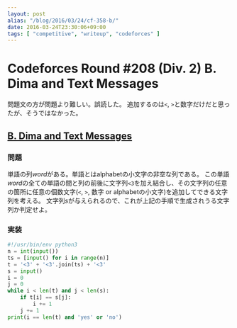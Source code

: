 ```yaml
---
layout: post
alias: "/blog/2016/03/24/cf-358-b/"
date: 2016-03-24T23:30:06+09:00
tags: [ "competitive", "writeup", "codeforces" ]
---
```


# Codeforces Round #208 (Div. 2) B. Dima and Text Messages

問題文の方が問題より難しい。誤読した。
追加するのは`<`, `>`と数字だけだと思ったが、そうではなかった。

## [B. Dima and Text Messages](http://codeforces.com/contest/358/problem/B)

### 問題

単語の列$word$がある。単語とはalphabetの小文字の非空な列である。
この単語$word$の全ての単語の間と列の前後に文字列`<3`を加え結合し、その文字列の任意の箇所に任意の個数文字(`<`, `>`, 数字 or alphabetの小文字)を追加してできる文字列を考える。
文字列$s$が与えられるので、これが上記の手順で生成されうる文字列か判定せよ。

### 実装

``` python
#!/usr/bin/env python3
n = int(input())
ts = [input() for i in range(n)]
t = '<3' + '<3'.join(ts) + '<3'
s = input()
i = 0
j = 0
while i < len(t) and j < len(s):
    if t[i] == s[j]:
        i += 1
    j += 1
print(i == len(t) and 'yes' or 'no')
```
